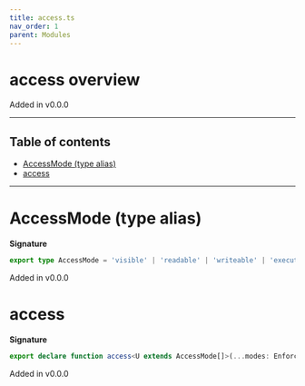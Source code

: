 ```yaml
---
title: access.ts
nav_order: 1
parent: Modules
---
```


# access overview

Added in v0.0.0

---

<h2 class="text-delta">Table of contents</h2>

- [AccessMode (type alias)](#accessmode-type-alias)
- [access](#access)

---

# AccessMode (type alias)

**Signature**

```ts
export type AccessMode = 'visible' | 'readable' | 'writeable' | 'executable'
```

Added in v0.0.0

# access

**Signature**

```ts
export declare function access<U extends AccessMode[]>(...modes: EnforceNonEmptyArray<U>)
```

Added in v0.0.0
